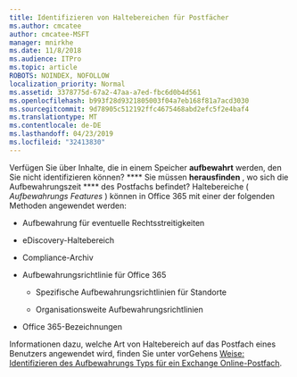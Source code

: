 ```yaml
---
title: Identifizieren von Haltebereichen für Postfächer
ms.author: cmcatee
author: cmcatee-MSFT
manager: mnirkhe
ms.date: 11/8/2018
ms.audience: ITPro
ms.topic: article
ROBOTS: NOINDEX, NOFOLLOW
localization_priority: Normal
ms.assetid: 3378775d-67a2-47aa-a7ed-fbc6d0b4d561
ms.openlocfilehash: b993f28d9321805003f04a7eb168f81a7acd3030
ms.sourcegitcommit: 9d78905c512192ffc4675468abd2efc5f2e4baf4
ms.translationtype: MT
ms.contentlocale: de-DE
ms.lasthandoff: 04/23/2019
ms.locfileid: "32413830"
---
```

Verfügen Sie über Inhalte, die in einem Speicher **aufbewahrt** werden, den Sie nicht identifizieren können? **** Sie müssen **herausfinden** , wo sich die Aufbewahrungszeit **** des Postfachs befindet? Haltebereiche ( *Aufbewahrungs Features* ) können in Office 365 mit einer der folgenden Methoden angewendet werden: 
  
- Aufbewahrung für eventuelle Rechtsstreitigkeiten 
    
- eDiscovery-Haltebereich
    
- Compliance-Archiv
    
- Aufbewahrungsrichtlinie für Office 365 
    
  - Spezifische Aufbewahrungsrichtlinien für Standorte
    
  - Organisationsweite Aufbewahrungsrichtlinien
    
- Office 365-Bezeichnungen
    
Informationen dazu, welche Art von Haltebereich auf das Postfach eines Benutzers angewendet wird, finden Sie unter vorGehens [Weise: Identifizieren des Aufbewahrungs Typs für ein Exchange Online-Postfach](https://docs.microsoft.com/office365/securitycompliance/identify-a-hold-on-an-exchange-online-mailbox).
  

